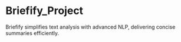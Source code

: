 # Briefify_Project
Briefify simplifies text analysis with advanced NLP, delivering concise summaries efficiently.
